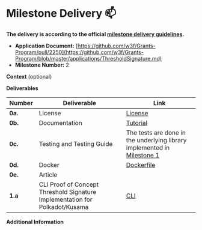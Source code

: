 # Milestone Delivery :mailbox:

**The delivery is according to the official [milestone delivery guidelines](https://github.com/w3f/Grants-Program/blob/master/docs/Support%20Docs/milestone-deliverables-guidelines.md).**  

* **Application Document:** [https://github.com/w3f/Grants-Program/pull/2250](https://github.com/w3f/Grants-Program/blob/master/applications/ThresholdSignature.md)
* **Milestone Number:** 2

**Context** (optional)

**Deliverables**

| Number | Deliverable | Link |
| ------------- | ------------- | ----------- |
| **0a.** | License | [License](https://github.com/Fiono11/cli/blob/main/LICENSE) |
| **0b.** | Documentation | [Tutorial](https://github.com/Fiono11/cli/blob/main/README.md) |
| **0c.** | Testing and Testing Guide | The tests are done in the underlying library implemented in [Milestone 1](https://github.com/w3f/Grant-Milestone-Delivery/pull/1203) |
| **0d.** | Docker | [Dockerfile](https://github.com/Fiono11/cli/blob/main/Dockerfile) |
| **0e.** | Article | |
| **1.a** | CLI Proof of Concept Threshold Signature Implementation for Polkadot/Kusama | [CLI](https://github.com/Fiono11/cli) | 

**Additional Information**
